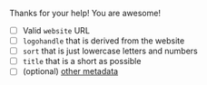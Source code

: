 Thanks for your help!  You are awesome!
 
 - [ ] Valid `website` URL
 - [ ] `logohandle` that is derived from the website
 - [ ] `sort` that is just lowercase letters and numbers
 - [ ] `title` that is a short as possible
 - [ ] (optional) [other metadata](https://github.com/VectorLogoZone/vlz-contrib#basic-metadata)
